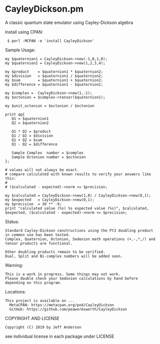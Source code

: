 CayleyDickson.pm
====================

A classic quantum state emulator using Cayley-Dickson algebra

Install using CPAN:

     $ perl -MCPAN -e 'install CayleyDickson'

Sample Usage:

    my $quaternion1 = CayleyDickson->new(-1,0,1,0);
    my $quaternion2 = CayleyDickson->new(1,2,3,4);

    my $product    = $quaternion1 * $quaternion2;
    my $division   = $quaternion1 / $quaternion2;
    my $sum        = $quaternion1 + $quaternion2;
    my $difference = $quaternion1 - $quaternion2;
    
    my $complex =  CayleyDickson->new(1,-1);
    my $octonion = $complex->tensor($quaternion1);

    my $unit_octonion = $octonion / $octonion

    print qq{
       Q1 = $quaternion1
       Q2 = $quaternion2

       Q1 * Q2 = $product
       Q1 / Q2 = $division
       Q1 + Q2 = $sum
       Q1 - Q2 = $difference

       Sample Complex  number = $complex
       Sample Octonion number = $octonion
    };

    # values will not always be exact.
    # compare calculated with known results to verify your answers like this:
    #
    # ($calculated - expected)->norm <= $precision;

    my $calculated = CayleyDickson->new(1,0) / CayleyDickson->new(0,1);
    my $expected   = CayleyDickson->new(0,1);
    my $precision  = 10 ** -9;
    print "calculated value (%s) %s expected value (%s)", $calculated, $expected, ($calculated - expected)->norm <= $precision;

Status:

    Standard Cayley-Dickson constructions using the Pt3 doubling product in common use has been tested.
    Complex, Quaternion, Octonion, Sedenion math operations (+,-,*,/) and tensor products are functional.

    Other doubling products remain to be verified.
    Dual, Split and Bi-complex numbers will be added soon.

Warning:

    This is a work in progress. Some things may not work.
    Please double check your Sedonion calculations by hand before depending on this program.

Locations:

    This project is available on ...
      MetaCPAN: https://metacpan.org/pod/CayleyDickson
      GitHub: https://github.com/peawormsworth/CayleyDickson


COPYRIGHT AND LICENSE

    Copyright (C) 2019 by Jeff Anderson

see individual license in each package under LICENSE

